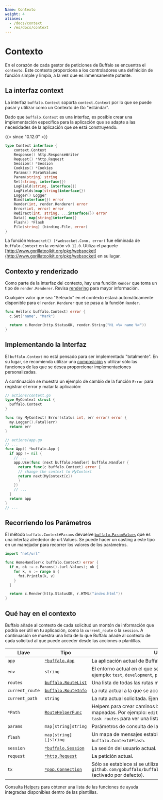 ```yaml
---
Name: Contexto
weight: 4
aliases:
  - /docs/context
  - /es/docs/context
---
```

# Contexto

En el corazón de cada gestor de peticiones de Buffalo se encuentra el `contexto`. Este contexto proporciona a los controladores una definición de función simple y limpia, a la vez que es inmensamente potente.

## La interfaz context

La interfaz `buffalo.Context` soporta `context.Context` por lo que se puede pasar y utilizar como un Contexto de Go "estándar".

Dado que `buffalo.Context` es una interfaz, es posible crear una implementación específica para la aplicación que se adapte a las necesidades de la aplicación que se está construyendo.

{{< since "0.12.0" >}}

```go
type Context interface {
	context.Context
	Response() http.ResponseWriter
	Request() *http.Request
	Session() *Session
	Cookies() *Cookies
	Params() ParamValues
	Param(string) string
	Set(string, interface{})
	LogField(string, interface{})
	LogFields(map[string]interface{})
	Logger() Logger
	Bind(interface{}) error
	Render(int, render.Renderer) error
	Error(int, error) error
	Redirect(int, string, ...interface{}) error
	Data() map[string]interface{}
	Flash() *Flash
	File(string) (binding.File, error)
}
```

La función `Websocket() (*websocket.Conn, error)` fue eliminada de `buffalo.Context` en la versión `v0.12.0`. Utiliza el paquete [http://www.gorillatoolkit.org/pkg/websocket](http://www.gorillatoolkit.org/pkg/websocket) en su lugar.

## Contexto y renderizado

Como parte de la interfaz del contexto, hay una función `Render` que toma un tipo de `render.Renderer`. Revisa [rendering](/documentation/frontend-layer/rendering) para mayor información.

Cualquier valor que sea "Seteado" en el contexto estará automáticamente disponible para el `render.Renderer` que se pasa a la función `Render`.

```go
func Hello(c buffalo.Context) error {
  c.Set("name", "Mark")

  return c.Render(http.StatusOK, render.String("Hi <%= name %>"))
}
```

## Implementando la Interfaz

El `buffalo.Context` no está pensado para ser implementado "totalmente". En su lugar, se recomienda utilizar una [composición](https://www.ardanlabs.com/blog/2015/09/composition-with-go.html) y utilizar sólo las funciones de las que se desea proporcionar implementaciones personalizadas.

A continuación se muestra un ejemplo de cambio de la función `Error` para registrar el error y matar la aplicación:

```go
// actions/context.go
type MyContext struct {
  buffalo.Context
}

func (my MyContext) Error(status int, err error) error {
  my.Logger().Fatal(err)
  return err
}
```

```go
// actions/app.go
// ...
func App() *buffalo.App {
  if app != nil {
    // ...
    app.Use(func (next buffalo.Handler) buffalo.Handler {
      return func(c buffalo.Context) error {
      // change the context to MyContext
      return next(MyContext{c})
      }
    })
    // ...
  }
  return app
}
// ...
```

## Recorriendo los Parámetros

El método `buffalo.Context#Params` devuelve [`buffalo.ParamValues`](https://godoc.org/github.com/gobuffalo/buffalo#ParamValues) que es una interfaz alrededor de url.Values. Se puede hacer un casting a este tipo en un manejador para recorrer los valores de los parámetros.

```go
import "net/url"

func HomeHandler(c buffalo.Context) error {
  if m, ok := c.Params().(url.Values); ok {
    for k, v := range m {
      fmt.Println(k, v)
    }
  }

  return c.Render(http.StatusOK, r.HTML("index.html"))
}
```

## Qué hay en el contexto

Buffalo añade al contexto de cada solicitud un montón de información que podría ser útil en tu aplicación, como la `current_route` o la `session`. A continuación se muestra una lista de lo que Buffalo añade al contexto de cada solicitud al que puede acceder desde las acciones o plantillas.

| Llave             | Tipo                                                                                 | Uso                                                                                                                                   |
| ---             | ---                                                                                  | ---                                                                                                                                     |
| `app`           | [`*buffalo.App`](https://godoc.org/github.com/gobuffalo/buffalo#App)                | La aplicación actual de Buffalo que se está ejecutando.                                                                                         |
| `env`           | `string`                                                                             | El entorno actual en el que se ejecuta la aplicación. Por ejemplo: `test`, `development`, `production`                                                   |
| `routes`        | [`buffalo.RouteList`](https://godoc.org/github.com/gobuffalo/buffalo#RouteList)     | Una lista de todas las rutas mapeadas en la aplicación.                                                                                  |
| `current_route` | [`buffalo.RouteInfo`](https://godoc.org/github.com/gobuffalo/buffalo#RouteInfo)     | La ruta actual a la que se accede.                                                                                                 |
| `current_path`  | `string`                                                                            | La ruta actual solicitada. Ejemplo: `/users/1/edit`                                                                                                   |
| `*Path`         | [`RouteHelperFunc`](https://godoc.org/github.com/gobuffalo/buffalo#RouteHelperFunc) | Helpers para crear caminos basados en las rutas mapeadas. Por ejemplo: `editUserPath`. Ejecuta `buffalo task routes` para ver una lista completa para tu aplicación. |
| `params`        | `map[string]string`                                                                  | Parámetros de consulta de la página solicitada.                                                                                              |
| `flash`         | `map[string][]string`                                                                | Un mapa de mensajes establecidos mediante `buffalo.Context#Flash`.                                                                                          |
| `session`       | [`*buffalo.Session`](https://godoc.org/github.com/gobuffalo/buffalo#Session)         | La sesión del usuario actual.                                                                                                  |
| `request`       | [`*http.Request`](https://godoc.org/net/http#Request)                                | La petición actual.                                                                                                               |
| `tx`            | [`*pop.Connection`](https://godoc.org/github.com/gobuffalo/pop#Connection)          | Sólo se establece si se utiliza el middleware `github.com/gobuffalo/buffalo/middleware.PopTransaction` (activado por defecto).                              |

Consulta [Helpers](/documentation/frontend-layer/helpers#builtin-helpers) para obtener una lista de las funciones de ayuda integradas disponibles dentro de las plantillas.
